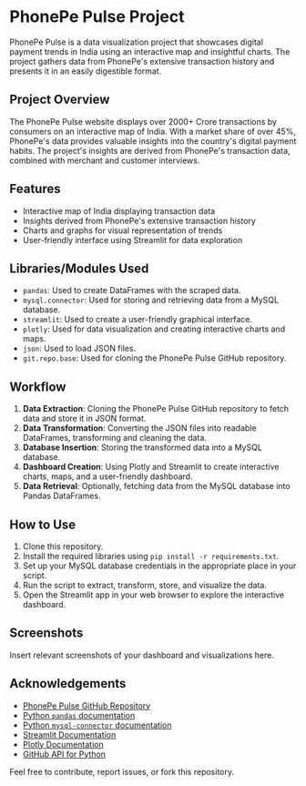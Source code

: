 # PhonePe Pulse Project

PhonePe Pulse is a data visualization project that showcases digital payment trends in India using an interactive map and insightful charts. The project gathers data from PhonePe's extensive transaction history and presents it in an easily digestible format.

## Project Overview

The PhonePe Pulse website displays over 2000+ Crore transactions by consumers on an interactive map of India. With a market share of over 45%, PhonePe's data provides valuable insights into the country's digital payment habits. The project's insights are derived from PhonePe's transaction data, combined with merchant and customer interviews.

## Features

- Interactive map of India displaying transaction data
- Insights derived from PhonePe's extensive transaction history
- Charts and graphs for visual representation of trends
- User-friendly interface using Streamlit for data exploration

## Libraries/Modules Used

- `pandas`: Used to create DataFrames with the scraped data.
- `mysql.connector`: Used for storing and retrieving data from a MySQL database.
- `streamlit`: Used to create a user-friendly graphical interface.
- `plotly`: Used for data visualization and creating interactive charts and maps.
- `json`: Used to load JSON files.
- `git.repo.base`: Used for cloning the PhonePe Pulse GitHub repository.

## Workflow

1. **Data Extraction**: Cloning the PhonePe Pulse GitHub repository to fetch data and store it in JSON format.
2. **Data Transformation**: Converting the JSON files into readable DataFrames, transforming and cleaning the data.
3. **Database Insertion**: Storing the transformed data into a MySQL database.
4. **Dashboard Creation**: Using Plotly and Streamlit to create interactive charts, maps, and a user-friendly dashboard.
5. **Data Retrieval**: Optionally, fetching data from the MySQL database into Pandas DataFrames.

## How to Use

1. Clone this repository.
2. Install the required libraries using `pip install -r requirements.txt`.
3. Set up your MySQL database credentials in the appropriate place in your script.
4. Run the script to extract, transform, store, and visualize the data.
5. Open the Streamlit app in your web browser to explore the interactive dashboard.

## Screenshots

Insert relevant screenshots of your dashboard and visualizations here.

## Acknowledgements

- [PhonePe Pulse GitHub Repository](https://github.com/phonepe/pulse)
- [Python `pandas` documentation](https://pandas.pydata.org/docs/)
- [Python `mysql-connector` documentation](https://dev.mysql.com/doc/connector-python/en/)
- [Streamlit Documentation](https://docs.streamlit.io/)
- [Plotly Documentation](https://plotly.com/python/)
- [GitHub API for Python](https://github.com/PyGithub/PyGithub)

Feel free to contribute, report issues, or fork this repository.
